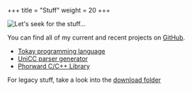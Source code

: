 +++
title = "Stuff"
weight = 20
+++

<img src="/20210825.jpg" title="Let's seek for the stuff...">

You can find all of my current and recent projects on [GitHub](https://github.com/phorward).

- [Tokay programming language](https://github.com/tokay-lang/tokay)
- [UniCC parser generator](https://github.com/phorward/unicc)
- [Phorward C/C++ Library](https://github.com/phorward/libphorward)

For legacy stuff, take a look into the [download folder](http://downloads.phorward-software.com/)
